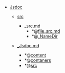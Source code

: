 - <a href = "E:\Node_projects\Node_Way\NBase\_Md\_Index\__Closer\_JS\Jsdoc\cat.Jsdoc\dir.Jsdoc.md">Jsdoc</a>
    - <a href = "E:\Node_projects\Node_Way\NBase\_Md\_Index\__Closer\_JS\Jsdoc\src\cat.src\dir.src.md">src</a>
        - <a href = "E:\Node_projects\Node_Way\NBase\_Md\_Index\__Closer\_JS\Jsdoc\src\_src.md">_src.md</a>
            - *@[file_src.md](file_src.md)
            - *@[_NameDir](NameDir/_NameDir.md)
    
    - <a href = "E:\Node_projects\Node_Way\NBase\_Md\_Index\__Closer\_JS\Jsdoc\_Jsdoc.md">_Jsdoc.md</a>
        - *@[content](content/_content.md)
        - *@[contaners](contaners/_contaners.md)
        - *@[src](src/_src.md)
